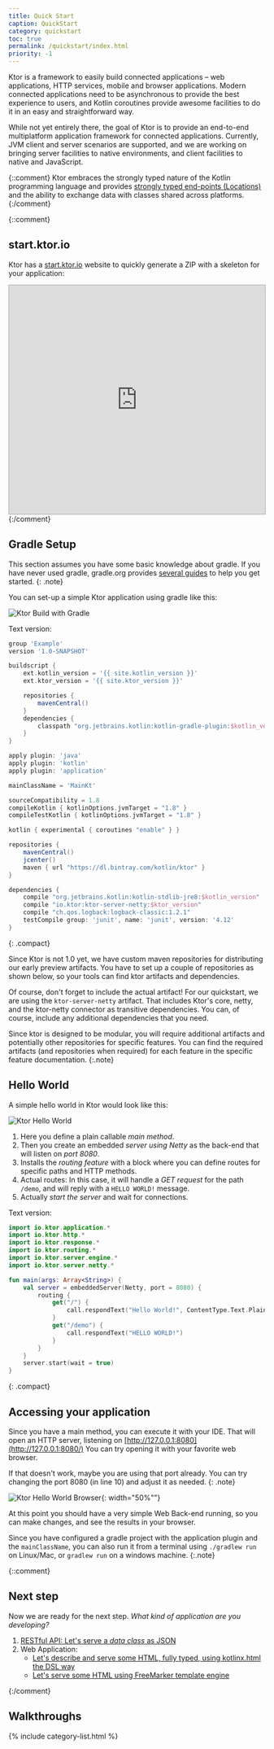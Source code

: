 ```yaml
---
title: Quick Start
caption: QuickStart
category: quickstart
toc: true
permalink: /quickstart/index.html
priority: -1
---
```


Ktor is a framework to easily build connected applications – web applications, HTTP services, mobile and browser applications.
Modern connected applications need to be asynchronous to provide the best experience to users, and Kotlin coroutines provide
awesome facilities to do it in an easy and straightforward way. 

While not yet entirely there, the goal of Ktor is to provide an end-to-end multiplatform application framework for connected applications. 
Currently, JVM client and server scenarios are supported, and we are working on bringing server facilities to native
environments, and client facilities to native and JavaScript.

{::comment}
Ktor embraces the strongly typed nature of the Kotlin programming language and provides [strongly typed end-points (Locations)](/features/locations.html) and
the ability to exchange data with classes shared across platforms.
{:/comment}

{::comment}
## start.ktor.io

Ktor has a [start.ktor.io](https://soywiz.github.io/start-ktor-io-proposal/) website to quickly generate a ZIP with a skeleton for your application:

<iframe src="https://soywiz.github.io/start-ktor-io-proposal/" style="border:1px solid #aaa;width:100%;height:450px;"></iframe>
{:/comment}

## Gradle Setup

This section assumes you have some basic knowledge about gradle. If you have never used gradle,
gradle.org provides [several guides](https://guides.gradle.org/building-java-applications/) to help you get started.
{: .note}

You can set-up a simple Ktor application using gradle like this:

![Ktor Build with Gradle](/pages/quickstart/1/ktor_build_gradle.png)

Text version:
```groovy
group 'Example'
version '1.0-SNAPSHOT'

buildscript {
    ext.kotlin_version = '{{ site.kotlin_version }}'
    ext.ktor_version = '{{ site.ktor_version }}'

    repositories {
        mavenCentral()
    }
    dependencies {
        classpath "org.jetbrains.kotlin:kotlin-gradle-plugin:$kotlin_version"
    }
}

apply plugin: 'java'
apply plugin: 'kotlin'
apply plugin: 'application'

mainClassName = 'MainKt'

sourceCompatibility = 1.8
compileKotlin { kotlinOptions.jvmTarget = "1.8" }
compileTestKotlin { kotlinOptions.jvmTarget = "1.8" }

kotlin { experimental { coroutines "enable" } }

repositories {
    mavenCentral()
    jcenter()
    maven { url "https://dl.bintray.com/kotlin/ktor" }
}

dependencies {
    compile "org.jetbrains.kotlin:kotlin-stdlib-jre8:$kotlin_version"
    compile "io.ktor:ktor-server-netty:$ktor_version"
    compile "ch.qos.logback:logback-classic:1.2.1"
    testCompile group: 'junit', name: 'junit', version: '4.12'
}
```
{: .compact}

Since Ktor is not 1.0 yet, we have custom maven repositories for distributing our early preview artifacts.
You have to set up a couple of repositories as shown below, so your tools can find ktor artifacts and dependencies.

Of course, don't forget to include the actual artifact! For our quickstart, we are using the `ktor-server-netty` artifact.
That includes Ktor's core, netty, and the ktor-netty connector as transitive dependencies.
You can, of course, include any additional dependencies that you need.

Since ktor is designed to be modular, you will require additional artifacts and potentially other repositories
for specific features. You can find the required artifacts (and repositories when required) for each feature in the
specific feature documentation.
{:.note}

## Hello World

A simple hello world in Ktor would look like this:

![Ktor Hello World](/pages/quickstart/1/ktor_hello_world_main.png)

1. Here you define a plain callable *main method*.
2. Then you create an embedded *server using Netty* as the back-end that will listen on *port 8080*.
3. Installs the *routing feature* with a block where you can define routes for specific paths and HTTP methods.
4. Actual routes: In this case, it will handle a *GET request* for the path `/demo`, and will reply with a `HELLO WORLD!` message.
5. Actually *start the server* and wait for connections.

Text version:
```kotlin
import io.ktor.application.*
import io.ktor.http.*
import io.ktor.response.*
import io.ktor.routing.*
import io.ktor.server.engine.*
import io.ktor.server.netty.*

fun main(args: Array<String>) {
    val server = embeddedServer(Netty, port = 8080) {
        routing {
            get("/") {
                call.respondText("Hello World!", ContentType.Text.Plain)
            }
            get("/demo") {
                call.respondText("HELLO WORLD!")
            }
        }
    }
    server.start(wait = true)
}
```
{: .compact}

## Accessing your application

Since you have a main method, you can execute it with your IDE. That will open an HTTP server,
listening on [http://127.0.0.1:8080](http://127.0.0.1:8080/) You can try opening it with your favorite web browser.

If that doesn't work, maybe you are using that port already. You can try changing the
port 8080 (in line 10) and adjust it as needed.
{: .note}

![Ktor Hello World Browser](/pages/quickstart/1/screenshot.png){: width="50%""}

At this point you should have a very simple Web Back-end running, so you can make changes,
and see the results in your browser.

Since you have configured a gradle project with the application plugin and the `mainClassName`,
you can also run it from a terminal using `./gradlew run` on Linux/Mac, or `gradlew run` on a windows machine.
{:.note}

{::comment}
## Next step

Now we are ready for the next step. *What kind of application are you developing?*

1. [RESTful API: Let's serve a *data class* as JSON](/quickstart/restful.html)
2. Web Application:
    * [Let's describe and serve some HTML, fully typed, using kotlinx.html the DSL way](/quickstart/html-dsl.html)
    * [Let's serve some HTML using FreeMarker template engine](/quickstart/html-freemarker.html)
    
{:/comment}

## Walkthroughs

{% include category-list.html %}

